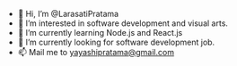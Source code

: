 - 👋 Hi, I’m @LarasatiPratama
- 👀 I’m interested in software development and visual arts.
- 🌱 I’m currently learning Node.js and React.js
- 💞️ I’m currently looking for software development job.
- 📫 Mail me to yayashipratama@gmail.com

<!---
LarasatiPratama/LarasatiPratama is a ✨ special ✨ repository because its `README.md` (this file) appears on your GitHub profile.
You can click the Preview link to take a look at your changes.
--->

